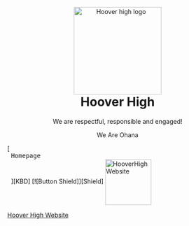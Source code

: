<p align="center" style="margin-bottom: 0px !important;">
  <img width="200" src="https://cdn.hooverhigh.ml/images/hooverhightornado.png" alt="Hoover high logo" align="center">
</p>
<h1 align="center" style="margin-top: 0px;">Hoover High</h1>
<p align="center">We are respectful, responsible and engaged!</p>
<p align="center">We Are Ohana</p>
<p style="margin-bottom: 0px !important;">
  [<kbd> <br> Homepage <br> </kbd>][KBD]
  [![Button Shield]][Shield]
  <a href="http://hooverhs.org/">
    <img width="105" height="105" src="https://cdn.hooverhigh.ml/images/hooverhightornado.png" alt="HooverHighWebsite" align="center">
    <p>Hoover High Website</p>
  </a>
</p>
<!--<div align="center">
  <h2 align="left" style="margin-top: 0px;">Projects:</h2>
</div>-->
<!--<p align="center" style="margin-bottom: 0px !important;">
  <a href="https://github.com/HooverHigh/QuestAppLauncher">
    <img src="media/buttons/mb-rn.png" alt="QuestAppLauncher" align="center">
  </a>
</p>-->

<!---------------------------------------------------------------------------->

[Button Shield]: https://img.shields.io/badge/Shield_Buttons-37a779?style=for-the-badge

[Shield]: https://uwubot.org
[KBD]: https://oxmc.xyz

